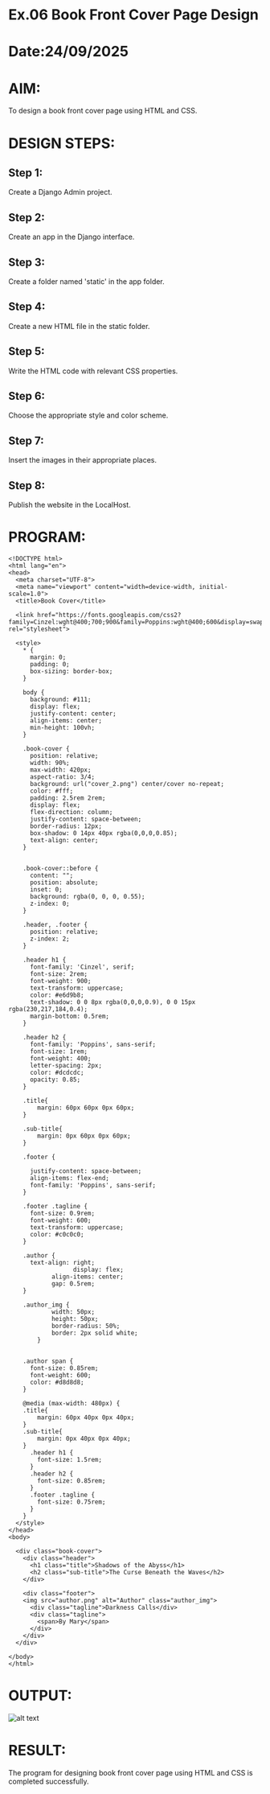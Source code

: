 # Ex.06 Book Front Cover Page Design
# Date:24/09/2025
# AIM:
To design a book front cover page using HTML and CSS.

# DESIGN STEPS:
## Step 1:
Create a Django Admin project.

## Step 2:
Create an app in the Django interface.

## Step 3:
Create a folder named 'static' in the app folder.

## Step 4:
Create a new HTML file in the static folder.

## Step 5:
Write the HTML code with relevant CSS properties.

## Step 6:
Choose the appropriate style and color scheme.

## Step 7:
Insert the images in their appropriate places.

## Step 8:
Publish the website in the LocalHost.

# PROGRAM:

```
<!DOCTYPE html>
<html lang="en">
<head>
  <meta charset="UTF-8">
  <meta name="viewport" content="width=device-width, initial-scale=1.0">
  <title>Book Cover</title>

  <link href="https://fonts.googleapis.com/css2?family=Cinzel:wght@400;700;900&family=Poppins:wght@400;600&display=swap" rel="stylesheet">

  <style>
    * {
      margin: 0;
      padding: 0;
      box-sizing: border-box;
    }

    body {
      background: #111;
      display: flex;
      justify-content: center;
      align-items: center;
      min-height: 100vh;
    }

    .book-cover {
      position: relative;
      width: 90%;
      max-width: 420px;
      aspect-ratio: 3/4;
      background: url("cover_2.png") center/cover no-repeat;
      color: #fff;
      padding: 2.5rem 2rem;
      display: flex;
      flex-direction: column;
      justify-content: space-between;
      border-radius: 12px;
      box-shadow: 0 14px 40px rgba(0,0,0,0.85);
      text-align: center;
    }

    
    .book-cover::before {
      content: "";
      position: absolute;
      inset: 0;
      background: rgba(0, 0, 0, 0.55);
      z-index: 0;
    }

    .header, .footer {
      position: relative;
      z-index: 2;
    }

    .header h1 {
      font-family: 'Cinzel', serif;
      font-size: 2rem;
      font-weight: 900;
      text-transform: uppercase;
      color: #e6d9b8;
      text-shadow: 0 0 8px rgba(0,0,0,0.9), 0 0 15px rgba(230,217,184,0.4);
      margin-bottom: 0.5rem;
    }

    .header h2 {
      font-family: 'Poppins', sans-serif;
      font-size: 1rem;
      font-weight: 400;
      letter-spacing: 2px;
      color: #dcdcdc;
      opacity: 0.85;
    }

    .title{
        margin: 60px 60px 0px 60px;
    }

    .sub-title{
        margin: 0px 60px 0px 60px;
    }

    .footer {

      justify-content: space-between;
      align-items: flex-end;
      font-family: 'Poppins', sans-serif;
    }

    .footer .tagline {
      font-size: 0.9rem;
      font-weight: 600;
      text-transform: uppercase;
      color: #c0c0c0;
    }

    .author {
      text-align: right;
                  display: flex;
            align-items: center;
            gap: 0.5rem;
    }

    .author_img {
            width: 50px;
            height: 50px;
            border-radius: 50%;
            border: 2px solid white;
        }


    .author span {
      font-size: 0.85rem;
      font-weight: 600;
      color: #d8d8d8;
    }

    @media (max-width: 480px) {
    .title{
        margin: 60px 40px 0px 40px;
    }
    .sub-title{
        margin: 0px 40px 0px 40px;
    }
      .header h1 {
        font-size: 1.5rem;
      }
      .header h2 {
        font-size: 0.85rem;
      }
      .footer .tagline {
        font-size: 0.75rem;
      }
    }
  </style>
</head>
<body>

  <div class="book-cover">
    <div class="header">
      <h1 class="title">Shadows of the Abyss</h1>
      <h2 class="sub-title">The Curse Beneath the Waves</h2>
    </div>

    <div class="footer">
    <img src="author.png" alt="Author" class="author_img">
      <div class="tagline">Darkness Calls</div>
      <div class="tagline">
        <span>By Mary</span>
      </div>
    </div>
  </div>

</body>
</html>
```
# OUTPUT:

![alt text](<Screenshot 2025-10-03 082034.png>)
# RESULT:
The program for designing book front cover page using HTML and CSS is completed successfully.
